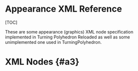 Appearance XML Reference
========================

[TOC]

These are some appearance (graphics) XML node specification implemented in Turning Polyhedron Reloaded
as well as some unimplemented one used in TurningPolyhedron.

XML Nodes {#a3}
=================

